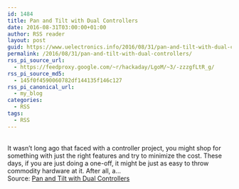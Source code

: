 ```yaml
---
id: 1484
title: Pan and Tilt with Dual Controllers
date: 2016-08-31T03:00:00+01:00
author: RSS reader
layout: post
guid: https://www.uelectronics.info/2016/08/31/pan-and-tilt-with-dual-controllers/
permalink: /2016/08/31/pan-and-tilt-with-dual-controllers/
rss_pi_source_url:
  - https://feedproxy.google.com/~r/hackaday/LgoM/~3/-zzzgfLtR_g/
rss_pi_source_md5:
  - 145f0f4590060782df144135f146c127
rss_pi_canonical_url:
  - my_blog
categories:
  - RSS
tags:
  - RSS
---
```

&#013;  
It wasn’t long ago that faced with a controller project, you might shop for something with just the right features and try to minimize the cost. These days, if you are just doing a one-off, it might be just as easy to throw commodity hardware at it. After all, a…&#013;  
Source: <a href="https://feedproxy.google.com/~r/hackaday/LgoM/~3/-zzzgfLtR_g/" target="_blank">Pan and Tilt with Dual Controllers</a>